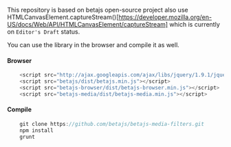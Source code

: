 This repository is based on betajs open-source project also use HTMLCanvasElement.captureStream()[https://developer.mozilla.org/en-US/docs/Web/API/HTMLCanvasElement/captureStream]
which is currently on `Editor's Draft` status.


You can use the library in the browser and compile it as well.

#### Browser

```javascript
	<script src="http://ajax.googleapis.com/ajax/libs/jquery/1.9.1/jquery.min.js"></script>
	<script src="betajs/dist/betajs.min.js"></script>
	<script src="betajs-browser/dist/betajs-browser.min.js"></script>
	<script src="betajs-media/dist/betajs-media.min.js"></script>
``` 

#### Compile

```javascript
	git clone https://github.com/betajs/betajs-media-filters.git
	npm install
	grunt
```